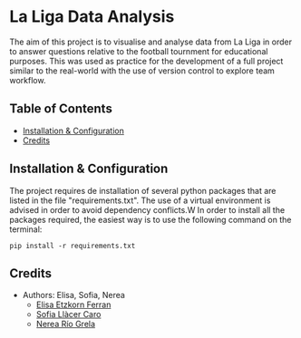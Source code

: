 # La Liga Data Analysis

The aim of this project is to visualise and analyse data from La Liga in order to answer questions relative to the football tournment for educational purposes. This was used as practice for the development of a full project similar to the real-world with the use of version control to explore team workflow. 

## Table of Contents

- [Installation & Configuration](#installation&configuration)
- [Credits](#credits)

## Installation & Configuration

The project requires de installation of several python packages that are listed in the file "requirements.txt". The use of a virtual environment is advised in order to avoid dependency conflicts.W In order to install all the packages required, the easiest way is to use the following command on the terminal:

```
pip install -r requirements.txt
```

## Credits

- Authors: Elisa, Sofia, Nerea
  - [Elisa Etzkorn Ferran](https://github.com/elisaetz)
  - [Sofia Llàcer Caro](https://github.com/sofia-llacer-caro)
  - [Nerea Río Grela](https://github.com/nereaar)

